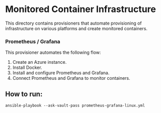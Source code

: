# Monitored Container Infrastructure

This directory contains provisioners that automate provisioning of infrastructure on various platforms and create monitored containers.

### Prometheus / Grafana

This provisioner automates the following flow:

1. Create an Azure instance.
1. Install Docker.
1. Install and configure Prometheus and Grafana.
1. Connect Prometheus and Grafana to monitor containers.

## How to run:

`ansible-playbook --ask-vault-pass prometheus-grafana-linux.yml`
